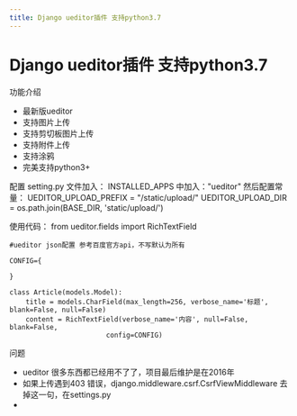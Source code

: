 ```yaml
---
title: Django ueditor插件 支持python3.7
---
```


# Django ueditor插件 支持python3.7
功能介绍
- 最新版ueditor
- 支持图片上传
- 支持剪切板图片上传
- 支持附件上传
- 支持涂鸦
- 完美支持python3+

配置
setting.py 文件加入：
INSTALLED_APPS 中加入："ueditor"
然后配置常量：
UEDITOR_UPLOAD_PREFIX = "/static/upload/"
UEDITOR_UPLOAD_DIR = os.path.join(BASE_DIR, 'static/upload/')

使用代码：
from ueditor.fields import RichTextField

    #ueditor json配置 参考百度官方api，不写默认为所有

    CONFIG={

    }

    class Article(models.Model):
        title = models.CharField(max_length=256, verbose_name='标题', blank=False, null=False)
        content = RichTextField(verbose_name='内容', null=False, blank=False,
                            config=CONFIG)

问题
- ueditor 很多东西都已经用不了了，项目最后维护是在2016年
- 如果上传遇到403 错误，django.middleware.csrf.CsrfViewMiddleware 去掉这一句，在settings.py
-



